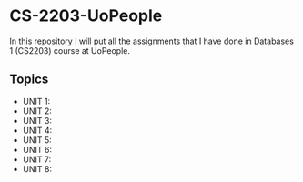 # CS-2203-UoPeople

In this repository I will put all the assignments that I have done in Databases 1 (CS2203) course
at UoPeople.

## Topics
- UNIT 1:
- UNIT 2:
- UNIT 3:
- UNIT 4:
- UNIT 5:
- UNIT 6:
- UNIT 7:
- UNIT 8:
